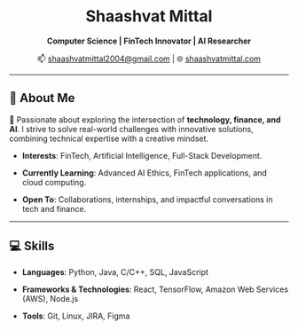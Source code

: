 <div align="center">

# Shaashvat Mittal

**Computer Science | FinTech Innovator | AI Researcher**

</div>

<div align="center">
📫 <a href="mailto:shaashvatmittal2004@gmail.com">shaashvatmittal2004@gmail.com</a> | 🌐 <a href="https://www.shaashvatmittal.com">shaashvatmittal.com</a>
</div>

---

## 👋 About Me

🚀 Passionate about exploring the intersection of **technology, finance, and AI**. I strive to solve real-world challenges with innovative solutions, combining technical expertise with a creative mindset.

- **Interests**: FinTech, Artificial Intelligence, Full-Stack Development.
 
- **Currently Learning**: Advanced AI Ethics, FinTech applications, and cloud computing.
 
- **Open To**: Collaborations, internships, and impactful conversations in tech and finance.

---

## 💻 Skills

- **Languages**: Python, Java, C/C++, SQL, JavaScript
  
- **Frameworks & Technologies**: React, TensorFlow, Amazon Web Services (AWS), Node.js
   
- **Tools**: Git, Linux, JIRA, Figma
